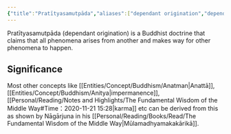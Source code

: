 ```yaml
---
{"title":"Pratītyasamutpāda","aliases":["dependant origination","dependant arising"],"type":"Concept","dg-publish":true,"dg-note-icon":1,"tags":["concept","concept/buddhism","concept/theology","concept/philosophy"],"updated":"2023-02-27T12:12:17+06:00","created":"2023-02-27T11:00:35+06:00","dg-path":"Entities/Concepts/Buddhism/Pratītyasamutpāda.md","permalink":"/entities/concepts/buddhism/pratityasamutpada/","dgPassFrontmatter":true,"noteIcon":1}
---
```


Pratītyasamutpāda (dependant origination) is a Buddhist doctrine that claims that all phenomena arises from another and makes way for other phenomena to happen.

## Significance
Most other concepts like [[Entities/Concept/Buddhism/Anatman\|Anattā]], [[Entities/Concept/Buddhism/Anitya\|impermanence]], [[Personal/Reading/Notes and Highlights/The Fundamental Wisdom of the Middle Way#Time：2020-11-21 15:28\|karma]] etc can be derived from this as shown by Nāgārjuna in his [[Personal/Reading/Books/Read/The Fundamental Wisdom of the Middle Way\|Mūlamadhyamakakārikā]].